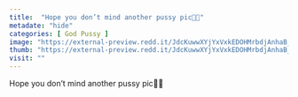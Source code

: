 ```yaml
---
title:  "Hope you don’t mind another pussy pic🥺🤗"
metadate: "hide"
categories: [ God Pussy ]
image: "https://external-preview.redd.it/JdcKuwwXYjYxVxkEDOHMrbdjAnhaB_EFYt16YymmY-s.jpg?auto=webp&s=ea312712de4436ef98cd52ba7899b81a862482c7"
thumb: "https://external-preview.redd.it/JdcKuwwXYjYxVxkEDOHMrbdjAnhaB_EFYt16YymmY-s.jpg?width=1080&crop=smart&auto=webp&s=b5a2d58562ddc6c23945102a6eeb0451e5dab906"
visit: ""
---
```

Hope you don’t mind another pussy pic🥺🤗
